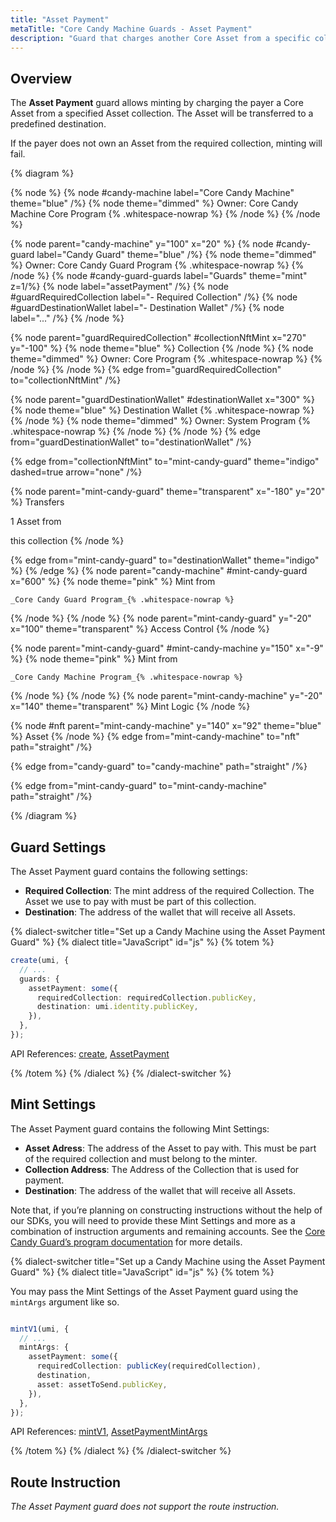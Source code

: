 ```yaml
---
title: "Asset Payment"
metaTitle: "Core Candy Machine Guards - Asset Payment"
description: "Guard that charges another Core Asset from a specific collection as payment for the mint."
---
```


## Overview

The **Asset Payment** guard allows minting by charging the payer a Core Asset from a specified Asset collection. The Asset will be transferred to a predefined destination.

If the payer does not own an Asset from the required collection, minting will fail.

{% diagram  %}

{% node %}
{% node #candy-machine label="Core Candy Machine" theme="blue" /%}
{% node theme="dimmed" %}
Owner: Core Candy Machine Core Program {% .whitespace-nowrap %}
{% /node %}
{% /node %}

{% node parent="candy-machine" y="100" x="20" %}
{% node #candy-guard label="Candy Guard" theme="blue" /%}
{% node theme="dimmed" %}
Owner: Core Candy Guard Program {% .whitespace-nowrap %}
{% /node %}
{% node #candy-guard-guards label="Guards" theme="mint" z=1/%}
{% node label="assetPayment" /%}
{% node #guardRequiredCollection label="- Required Collection" /%}
{% node #guardDestinationWallet label="- Destination Wallet" /%}
{% node label="..." /%}
{% /node %}

{% node parent="guardRequiredCollection" #collectionNftMint x="270" y="-100"  %}
{% node theme="blue" %}
Collection
{% /node %}
{% node theme="dimmed" %}
Owner: Core Program {% .whitespace-nowrap %}
{% /node %}
{% /node %}
{% edge from="guardRequiredCollection" to="collectionNftMint" /%}

{% node parent="guardDestinationWallet" #destinationWallet x="300"  %}
{% node theme="blue" %}
Destination Wallet {% .whitespace-nowrap %}
{% /node %}
{% node theme="dimmed" %}
Owner: System Program {% .whitespace-nowrap %}
{% /node %}
{% /node %}
{% edge from="guardDestinationWallet" to="destinationWallet" /%}


{% edge from="collectionNftMint" to="mint-candy-guard" theme="indigo" dashed=true arrow="none" /%}

{% node parent="mint-candy-guard" theme="transparent" x="-180" y="20" %}
Transfers 

1 Asset from

this collection
{% /node %}

{% edge from="mint-candy-guard" to="destinationWallet" theme="indigo" %}
{% /edge %}
{% node parent="candy-machine" #mint-candy-guard x="600" %}
  {% node theme="pink" %}
    Mint from

    _Core Candy Guard Program_{% .whitespace-nowrap %}
  {% /node %}
{% /node %}
{% node parent="mint-candy-guard" y="-20" x="100" theme="transparent" %}
  Access Control
{% /node %}

{% node parent="mint-candy-guard" #mint-candy-machine y="150" x="-9" %}
  {% node theme="pink" %}
    Mint from 
    
    _Core Candy Machine Program_{% .whitespace-nowrap %}
  {% /node %}
{% /node %}
{% node parent="mint-candy-machine" y="-20" x="140" theme="transparent" %}
  Mint Logic
{% /node %}

{% node #nft parent="mint-candy-machine" y="140" x="92" theme="blue" %}
  Asset
{% /node %}
{% edge from="mint-candy-machine" to="nft" path="straight" /%}

{% edge from="candy-guard" to="candy-machine" path="straight" /%}

{% edge from="mint-candy-guard" to="mint-candy-machine" path="straight" /%}

{% /diagram %}

## Guard Settings

The Asset Payment guard contains the following settings:

- **Required Collection**: The mint address of the required Collection. The Asset we use to pay with must be part of this collection.
- **Destination**: The address of the wallet that will receive all Assets.

{% dialect-switcher title="Set up a Candy Machine using the Asset Payment Guard" %}
{% dialect title="JavaScript" id="js" %}
{% totem %}

```ts
create(umi, {
  // ...
  guards: {
    assetPayment: some({
      requiredCollection: requiredCollection.publicKey,
      destination: umi.identity.publicKey,
    }),
  },
});
```

API References: [create](https://mpl-core-candy-machine-js-docs.vercel.app/functions/create.html), [AssetPayment](https://mpl-core-candy-machine-js-docs.vercel.app/types/AssetPayment.html)

{% /totem %}
{% /dialect %}
{% /dialect-switcher %}

## Mint Settings

The Asset Payment guard contains the following Mint Settings:
- **Asset Adress**: The address of the Asset to pay with. This must be part of the required collection and must belong to the minter.
- **Collection Address**: The Address of the Collection that is used for payment.
- **Destination**: The address of the wallet that will receive all Assets.

Note that, if you’re planning on constructing instructions without the help of our SDKs, you will need to provide these Mint Settings and more as a combination of instruction arguments and remaining accounts. See the [Core Candy Guard’s program documentation](https://github.com/metaplex-foundation/mpl-core-candy-machine/tree/main/programs/candy-guard#assetpayment) for more details.

{% dialect-switcher title="Set up a Candy Machine using the Asset Payment Guard" %}
{% dialect title="JavaScript" id="js" %}
{% totem %}

You may pass the Mint Settings of the Asset Payment guard using the `mintArgs` argument like so.

```ts

mintV1(umi, {
  // ...
  mintArgs: {
    assetPayment: some({
      requiredCollection: publicKey(requiredCollection),
      destination,
      asset: assetToSend.publicKey,
    }),
  },
});
```

API References: [mintV1](https://mpl-core-candy-machine-js-docs.vercel.app/functions/mintV1.html), [AssetPaymentMintArgs](https://mpl-core-candy-machine-js-docs.vercel.app/types/AssetPaymentMintArgs.html)

{% /totem %}
{% /dialect %}
{% /dialect-switcher %}

## Route Instruction

_The Asset Payment guard does not support the route instruction._
